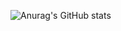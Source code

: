 ![Anurag's GitHub stats](https://github-readme-stats.vercel.app/api?username=JoonYoung2&show_icons=true&theme=radical)
